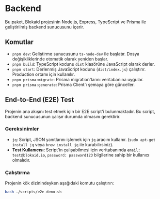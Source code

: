 # Backend

Bu paket, Blokaid projesinin Node.js, Express, TypeScript ve Prisma ile geliştirilmiş backend sunucusunu içerir.

## Komutlar

- `pnpm dev`: Geliştirme sunucusunu `ts-node-dev` ile başlatır. Dosya değişikliklerinde otomatik olarak yeniden başlar.
- `pnpm build`: TypeScript kodunu `dist` klasörüne JavaScript olarak derler.
- `pnpm start`: Derlenmiş JavaScript kodunu (`dist/index.js`) çalıştırır. Production ortamı için kullanılır.
- `pnpm prisma:migrate`: Prisma migration'larını veritabanına uygular.
- `pnpm prisma:generate`: Prisma Client'ı şemaya göre günceller.

## End-to-End (E2E) Test

Projenin ana akışını test etmek için bir E2E script'i bulunmaktadır. Bu script, backend sunucusunun çalışır durumda olmasını gerektirir.

### Gereksinimler
- `jq`: Script, JSON yanıtlarını işlemek için `jq` aracını kullanır. (`sudo apt-get install jq` veya `brew install jq` ile kurabilirsiniz).
- **Test Kullanıcısı**: Script'in çalışabilmesi için veritabanında `email: test@blokaid.io`, `password: password123` bilgilerine sahip bir kullanıcı olmalıdır.

### Çalıştırma

Projenin kök dizinindeyken aşağıdaki komutu çalıştırın:
```bash
bash ./scripts/e2e-demo.sh
```
